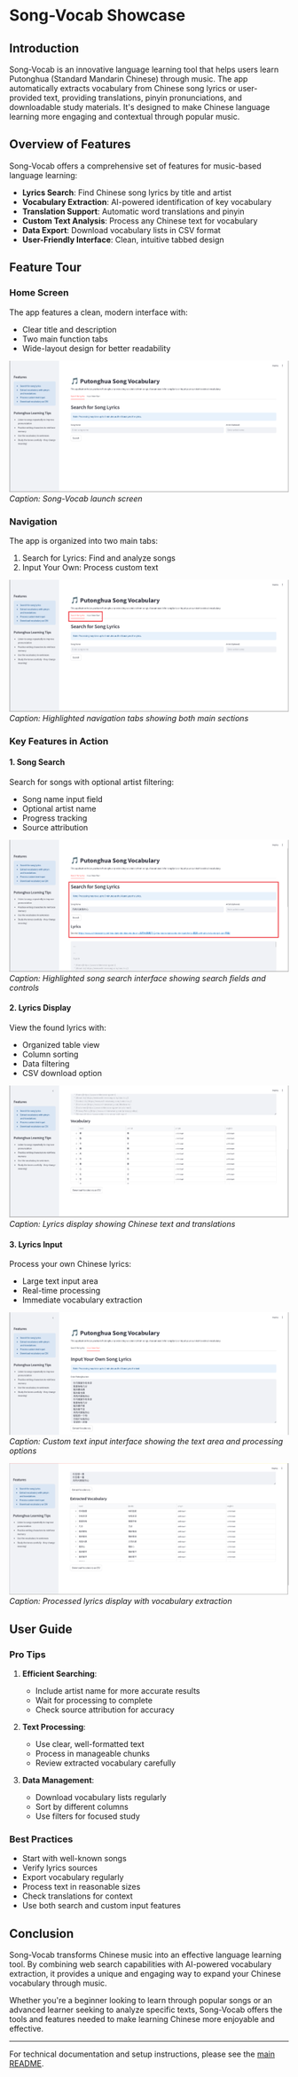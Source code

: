 # Song-Vocab Showcase

## Introduction

Song-Vocab is an innovative language learning tool that helps users learn Putonghua (Standard Mandarin Chinese) through music. The app automatically extracts vocabulary from Chinese song lyrics or user-provided text, providing translations, pinyin pronunciations, and downloadable study materials. It's designed to make Chinese language learning more engaging and contextual through popular music.

## Overview of Features

Song-Vocab offers a comprehensive set of features for music-based language learning:

- **Lyrics Search**: Find Chinese song lyrics by title and artist
- **Vocabulary Extraction**: AI-powered identification of key vocabulary
- **Translation Support**: Automatic word translations and pinyin
- **Custom Text Analysis**: Process any Chinese text for vocabulary
- **Data Export**: Download vocabulary lists in CSV format
- **User-Friendly Interface**: Clean, intuitive tabbed design

## Feature Tour

### Home Screen

The app features a clean, modern interface with:
- Clear title and description
- Two main function tabs
- Wide-layout design for better readability

![song-vocab_01.png](screenshots/song-vocab_01.png)
*Caption: Song-Vocab launch screen*

### Navigation

The app is organized into two main tabs:

1. Search for Lyrics: Find and analyze songs
2. Input Your Own: Process custom text

![song-vocab_02.png](screenshots/song-vocab_02.png)
*Caption: Highlighted navigation tabs showing both main sections*

### Key Features in Action

#### 1. Song Search
Search for songs with optional artist filtering:
- Song name input field
- Optional artist name
- Progress tracking
- Source attribution

![song-vocab_03.png](screenshots/song-vocab_03.png)
*Caption: Highlighted song search interface showing search fields and controls*

#### 2. Lyrics Display
View the found lyrics with:
- Organized table view
- Column sorting
- Data filtering
- CSV download option

![song-vocab_04.png](screenshots/song-vocab_04.png)
*Caption: Lyrics display showing Chinese text and translations*

#### 3. Lyrics Input
Process your own Chinese lyrics:
- Large text input area
- Real-time processing
- Immediate vocabulary extraction

![song-vocab_05.png](screenshots/song-vocab_05.png)
*Caption: Custom text input interface showing the text area and processing options*

![song-vocab_06.png](screenshots/song-vocab_06.png)
*Caption: Processed lyrics display with vocabulary extraction*

## User Guide

### Pro Tips

1. **Efficient Searching**: 
   - Include artist name for more accurate results
   - Wait for processing to complete
   - Check source attribution for accuracy

2. **Text Processing**:
   - Use clear, well-formatted text
   - Process in manageable chunks
   - Review extracted vocabulary carefully

3. **Data Management**:
   - Download vocabulary lists regularly
   - Sort by different columns
   - Use filters for focused study

### Best Practices

- Start with well-known songs
- Verify lyrics sources
- Export vocabulary regularly
- Process text in reasonable sizes
- Check translations for context
- Use both search and custom input features

## Conclusion

Song-Vocab transforms Chinese music into an effective language learning tool. By combining web search capabilities with AI-powered vocabulary extraction, it provides a unique and engaging way to expand your Chinese vocabulary through music.

Whether you're a beginner looking to learn through popular songs or an advanced learner seeking to analyze specific texts, Song-Vocab offers the tools and features needed to make learning Chinese more enjoyable and effective.

---
For technical documentation and setup instructions, please see the [main README](../README.md).
